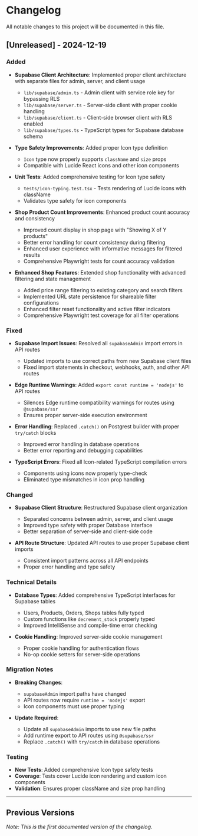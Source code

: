 # Changelog

All notable changes to this project will be documented in this file.

## [Unreleased] - 2024-12-19

### Added
- **Supabase Client Architecture**: Implemented proper client architecture with separate files for admin, server, and client usage
  - `lib/supabase/admin.ts` - Admin client with service role key for bypassing RLS
  - `lib/supabase/server.ts` - Server-side client with proper cookie handling
  - `lib/supabase/client.ts` - Client-side browser client with RLS enabled
  - `lib/supabase/types.ts` - TypeScript types for Supabase database schema

- **Type Safety Improvements**: Added proper Icon type definition
  - `Icon` type now properly supports `className` and `size` props
  - Compatible with Lucide React icons and other icon components

- **Unit Tests**: Added comprehensive testing for Icon type safety
  - `tests/icon-typing.test.tsx` - Tests rendering of Lucide icons with className
  - Validates type safety for icon components

- **Shop Product Count Improvements**: Enhanced product count accuracy and consistency
  - Improved count display in shop page with "Showing X of Y products"
  - Better error handling for count consistency during filtering
  - Enhanced user experience with informative messages for filtered results
  - Comprehensive Playwright tests for count accuracy validation

- **Enhanced Shop Features**: Extended shop functionality with advanced filtering and state management
  - Added price range filtering to existing category and search filters
  - Implemented URL state persistence for shareable filter configurations
  - Enhanced filter reset functionality and active filter indicators
  - Comprehensive Playwright test coverage for all filter operations

### Fixed
- **Supabase Import Issues**: Resolved all `supabaseAdmin` import errors in API routes
  - Updated imports to use correct paths from new Supabase client files
  - Fixed import statements in checkout, webhooks, auth, and other API routes

- **Edge Runtime Warnings**: Added `export const runtime = 'nodejs'` to API routes
  - Silences Edge runtime compatibility warnings for routes using `@supabase/ssr`
  - Ensures proper server-side execution environment

- **Error Handling**: Replaced `.catch()` on Postgrest builder with proper `try/catch` blocks
  - Improved error handling in database operations
  - Better error reporting and debugging capabilities

- **TypeScript Errors**: Fixed all Icon-related TypeScript compilation errors
  - Components using icons now properly type-check
  - Eliminated type mismatches in icon prop handling

### Changed
- **Supabase Client Structure**: Restructured Supabase client organization
  - Separated concerns between admin, server, and client usage
  - Improved type safety with proper Database interface
  - Better separation of server-side and client-side code

- **API Route Structure**: Updated API routes to use proper Supabase client imports
  - Consistent import patterns across all API endpoints
  - Proper error handling and type safety

### Technical Details
- **Database Types**: Added comprehensive TypeScript interfaces for Supabase tables
  - Users, Products, Orders, Shops tables fully typed
  - Custom functions like `decrement_stock` properly typed
  - Improved IntelliSense and compile-time error checking

- **Cookie Handling**: Improved server-side cookie management
  - Proper cookie handling for authentication flows
  - No-op cookie setters for server-side operations

### Migration Notes
- **Breaking Changes**: 
  - `supabaseAdmin` import paths have changed
  - API routes now require `runtime = 'nodejs'` export
  - Icon components must use proper typing

- **Update Required**:
  - Update all `supabaseAdmin` imports to use new file paths
  - Add runtime export to API routes using `@supabase/ssr`
  - Replace `.catch()` with `try/catch` in database operations

### Testing
- **New Tests**: Added comprehensive Icon type safety tests
- **Coverage**: Tests cover Lucide icon rendering and custom icon components
- **Validation**: Ensures proper className and size prop handling

---

## Previous Versions

*Note: This is the first documented version of the changelog.*
